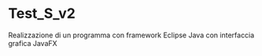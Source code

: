 # Test_S_v2
Realizzazione di un programma con framework Eclipse Java con interfaccia grafica JavaFX
